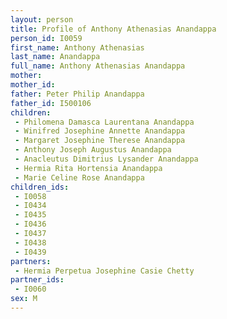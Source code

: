 ```yaml
---
layout: person
title: Profile of Anthony Athenasias Anandappa
person_id: I0059
first_name: Anthony Athenasias
last_name: Anandappa
full_name: Anthony Athenasias Anandappa
mother: 
mother_id: 
father: Peter Philip Anandappa
father_id: I500106
children:
 - Philomena Damasca Laurentana Anandappa
 - Winifred Josephine Annette Anandappa
 - Margaret Josephine Therese Anandappa
 - Anthony Joseph Augustus Anandappa
 - Anacleutus Dimitrius Lysander Anandappa
 - Hermia Rita Hortensia Anandappa
 - Marie Celine Rose Anandappa
children_ids:
 - I0058
 - I0434
 - I0435
 - I0436
 - I0437
 - I0438
 - I0439
partners:
 - Hermia Perpetua Josephine Casie Chetty
partner_ids:
 - I0060
sex: M
---
```


